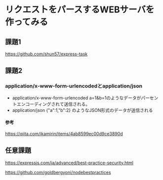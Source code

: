 # リクエストをパースするWEBサーバを作ってみる

## 課題1

https://github.com/shun57/express-task

## 課題2

### application/x-www-form-urlencodedとapplication/json

- application/x-www-form-urlencoded
  a=1&b=1のようなデータがパーセントエンコーディングされて送信される。
- application/json
  {"a":1,"b":2} のようなJSON形式のデータが送信される

#### 参考

https://qiita.com/ikamirin/items/4ab8599ec00d9ce3890d

## 任意課題

https://expressjs.com/ja/advanced/best-practice-security.html

https://github.com/goldbergyoni/nodebestpractices
